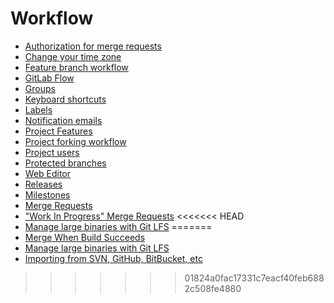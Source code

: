 # Workflow

- [Authorization for merge requests](authorization_for_merge_requests.md)
- [Change your time zone](timezone.md)
- [Feature branch workflow](workflow.md)
- [GitLab Flow](gitlab_flow.md)
- [Groups](groups.md)
- [Keyboard shortcuts](shortcuts.md)
- [Labels](labels.md)
- [Notification emails](notifications.md)
- [Project Features](project_features.md)
- [Project forking workflow](forking_workflow.md)
- [Project users](add-user/add-user.md)
- [Protected branches](protected_branches.md)
- [Web Editor](web_editor.md)
- [Releases](releases.md)
- [Milestones](milestones.md)
- [Merge Requests](merge_requests.md)
- ["Work In Progress" Merge Requests](wip_merge_requests.md)
<<<<<<< HEAD
- [Manage large binaries with Git LFS](lfs/manage_large_binaries_with_git_lfs.md)
=======
- [Merge When Build Succeeds](merge_when_build_succeeds.md)
- [Manage large binaries with Git LFS](lfs/manage_large_binaries_with_git_lfs.md)
- [Importing from SVN, GitHub, BitBucket, etc](importing/README.md)
>>>>>>> 01824a0fac17331c7eacf40feb6882c508fe4880
